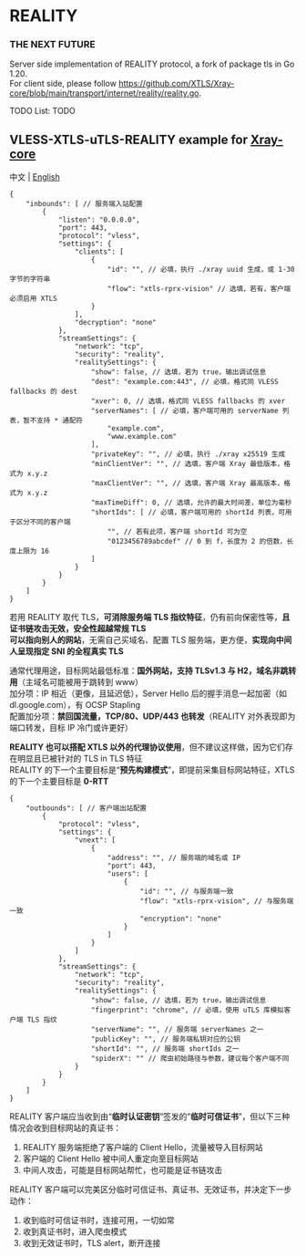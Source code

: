 # REALITY

### THE NEXT FUTURE

Server side implementation of REALITY protocol, a fork of package tls in Go 1.20.  
For client side, please follow https://github.com/XTLS/Xray-core/blob/main/transport/internet/reality/reality.go.  

TODO List: TODO

## VLESS-XTLS-uTLS-REALITY example for [Xray-core](https://github.com/XTLS/Xray-core)

中文 | [English](README.en.md)

```json5
{
    "inbounds": [ // 服务端入站配置
        {
            "listen": "0.0.0.0",
            "port": 443,
            "protocol": "vless",
            "settings": {
                "clients": [
                    {
                        "id": "", // 必填，执行 ./xray uuid 生成，或 1-30 字节的字符串
                        "flow": "xtls-rprx-vision" // 选填，若有，客户端必须启用 XTLS
                    }
                ],
                "decryption": "none"
            },
            "streamSettings": {
                "network": "tcp",
                "security": "reality",
                "realitySettings": {
                    "show": false, // 选填，若为 true，输出调试信息
                    "dest": "example.com:443", // 必填，格式同 VLESS fallbacks 的 dest
                    "xver": 0, // 选填，格式同 VLESS fallbacks 的 xver
                    "serverNames": [ // 必填，客户端可用的 serverName 列表，暂不支持 * 通配符
                        "example.com",
                        "www.example.com"
                    ],
                    "privateKey": "", // 必填，执行 ./xray x25519 生成
                    "minClientVer": "", // 选填，客户端 Xray 最低版本，格式为 x.y.z
                    "maxClientVer": "", // 选填，客户端 Xray 最高版本，格式为 x.y.z
                    "maxTimeDiff": 0, // 选填，允许的最大时间差，单位为毫秒
                    "shortIds": [ // 必填，客户端可用的 shortId 列表，可用于区分不同的客户端
                        "", // 若有此项，客户端 shortId 可为空
                        "0123456789abcdef" // 0 到 f，长度为 2 的倍数，长度上限为 16
                    ]
                }
            }
        }
    ]
}
```

若用 REALITY 取代 TLS，**可消除服务端 TLS 指纹特征**，仍有前向保密性等，**且证书链攻击无效，安全性超越常规 TLS**  
**可以指向别人的网站**，无需自己买域名、配置 TLS 服务端，更方便，**实现向中间人呈现指定 SNI 的全程真实 TLS**  

通常代理用途，目标网站最低标准：**国外网站，支持 TLSv1.3 与 H2，域名非跳转用**（主域名可能被用于跳转到 www）  
加分项：IP 相近（更像，且延迟低），Server Hello 后的握手消息一起加密（如 dl.google.com），有 OCSP Stapling  
配置加分项：**禁回国流量，TCP/80、UDP/443 也转发**（REALITY 对外表现即为端口转发，目标 IP 冷门或许更好）  

**REALITY 也可以搭配 XTLS 以外的代理协议使用**，但不建议这样做，因为它们存在明显且已被针对的 TLS in TLS 特征  
REALITY 的下一个主要目标是“**预先构建模式**”，即提前采集目标网站特征，XTLS 的下一个主要目标是 **0-RTT**  

```json5
{
    "outbounds": [ // 客户端出站配置
        {
            "protocol": "vless",
            "settings": {
                "vnext": [
                    {
                        "address": "", // 服务端的域名或 IP
                        "port": 443,
                        "users": [
                            {
                                "id": "", // 与服务端一致
                                "flow": "xtls-rprx-vision", // 与服务端一致
                                "encryption": "none"
                            }
                        ]
                    }
                ]
            },
            "streamSettings": {
                "network": "tcp",
                "security": "reality",
                "realitySettings": {
                    "show": false, // 选填，若为 true，输出调试信息
                    "fingerprint": "chrome", // 必填，使用 uTLS 库模拟客户端 TLS 指纹
                    "serverName": "", // 服务端 serverNames 之一
                    "publicKey": "", // 服务端私钥对应的公钥
                    "shortId": "", // 服务端 shortIds 之一
                    "spiderX": "" // 爬虫初始路径与参数，建议每个客户端不同
                }
            }
        }
    ]
}
```

REALITY 客户端应当收到由“**临时认证密钥**”签发的“**临时可信证书**”，但以下三种情况会收到目标网站的真证书：

1. REALITY 服务端拒绝了客户端的 Client Hello，流量被导入目标网站
2. 客户端的 Client Hello 被中间人重定向至目标网站
3. 中间人攻击，可能是目标网站帮忙，也可能是证书链攻击

REALITY 客户端可以完美区分临时可信证书、真证书、无效证书，并决定下一步动作：

1. 收到临时可信证书时，连接可用，一切如常
2. 收到真证书时，进入爬虫模式
3. 收到无效证书时，TLS alert，断开连接
